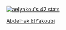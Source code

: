 
[![aelyakou's 42 stats](https://badge.mediaplus.ma/greenbinary/aelyakou)](https://github.com/oakoudad/badge42)

<div class="badge-base LI-profile-badge" data-locale="en_US" data-size="large" data-theme="light" data-type="HORIZONTAL" data-vanity="abdelhak-elyakoubi-7775b8270" data-version="v1"><a class="badge-base__link LI-simple-link" href="https://ma.linkedin.com/in/abdelhak-elyakoubi-7775b8270?trk=profile-badge">Abdelhak ElYakoubi</a></div>
              
